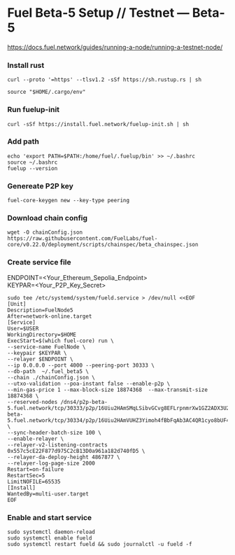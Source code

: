 # Fuel Beta-5 Setup // Testnet — Beta-5
https://docs.fuel.network/guides/running-a-node/running-a-testnet-node/

### Install rust
~~~
curl --proto '=https' --tlsv1.2 -sSf https://sh.rustup.rs | sh
~~~
~~~
source "$HOME/.cargo/env"
~~~

### Run fuelup-init
~~~
curl -sSf https://install.fuel.network/fuelup-init.sh | sh
~~~

### Add path
~~~
echo 'export PATH=$PATH:/home/fuel/.fuelup/bin' >> ~/.bashrc
source ~/.bashrc
fuelup --version
~~~

### Genereate P2P key
~~~
fuel-core-keygen new --key-type peering
~~~

### Download chain config
~~~
wget -O chainConfig.json https://raw.githubusercontent.com/FuelLabs/fuel-core/v0.22.0/deployment/scripts/chainspec/beta_chainspec.json
~~~

### Create service file
ENDPOINT=<Your_Ethereum_Sepolia_Endpoint>  
KEYPAR=<Your_P2P_Key_Secret>

~~~
sudo tee /etc/systemd/system/fueld.service > /dev/null <<EOF
[Unit]
Description=FuelNode5
After=network-online.target
[Service]
User=$USER
WorkingDirectory=$HOME
ExecStart=$(which fuel-core) run \
--service-name FuelNode \
--keypair $KEYPAR \
--relayer $ENDPOINT \
--ip 0.0.0.0 --port 4000 --peering-port 30333 \
--db-path  ~/.fuel_beta5 \
--chain ./chainConfig.json \
--utxo-validation --poa-instant false --enable-p2p \
--min-gas-price 1 --max-block-size 18874368  --max-transmit-size 18874368 \
--reserved-nodes /dns4/p2p-beta-5.fuel.network/tcp/30333/p2p/16Uiu2HAmSMqLSibvGCvg8EFLrpnmrXw1GZ2ADX3U2c9ttQSvFtZX,/dns4/p2p-beta-5.fuel.network/tcp/30334/p2p/16Uiu2HAmVUHZ3Yimoh4fBbFqAb3AC4QR1cyo8bUF4qyi8eiUjpVP \
--sync-header-batch-size 100 \
--enable-relayer \
--relayer-v2-listening-contracts 0x557c5cE22F877d975C2cB13D0a961a182d740fD5 \
--relayer-da-deploy-height 4867877 \
--relayer-log-page-size 2000
Restart=on-failure
RestartSec=5
LimitNOFILE=65535
[Install]
WantedBy=multi-user.target
EOF
~~~

### Enable and start service
~~~
sudo systemctl daemon-reload
sudo systemctl enable fueld
sudo systemctl restart fueld && sudo journalctl -u fueld -f
~~~
